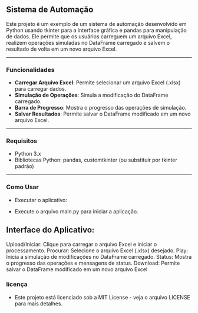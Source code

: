 ## Sistema de Automação

Este projeto é um exemplo de um sistema de automação desenvolvido em Python usando tkinter para a interface gráfica e pandas para manipulação de dados. Ele permite que os usuários carreguem um arquivo Excel, realizem operações simuladas no DataFrame carregado e salvem o resultado de volta em um novo arquivo Excel.

---

### Funcionalidades

* **Carregar Arquivo Excel**: Permite selecionar um arquivo Excel (.xlsx) para carregar dados.
* **Simulação de Operações**: Simula a modificação do DataFrame carregado.
* **Barra de Progresso**: Mostra o progresso das operações de simulação.
* **Salvar Resultados**: Permite salvar o DataFrame modificado em um novo arquivo Excel.

---

### Requisitos

- Python 3.x
- Bibliotecas Python: pandas, customtkinter (ou substituir por tkinter padrão)

---

###  Como Usar
- Executar o aplicativo:

- Execute o arquivo main.py para iniciar a aplicação.

## Interface do Aplicativo:

Upload/Iniciar: Clique para carregar o arquivo Excel e iniciar o processamento.
Procurar: Selecione o arquivo Excel (.xlsx) desejado.
Play: Inicia a simulação de modificações no DataFrame carregado.
Status: Mostra o progresso das operações e mensagens de status.
Download: Permite salvar o DataFrame modificado em um novo arquivo Excel


### licença

 - Este projeto está licenciado sob a MIT License - veja o arquivo LICENSE para mais detalhes.